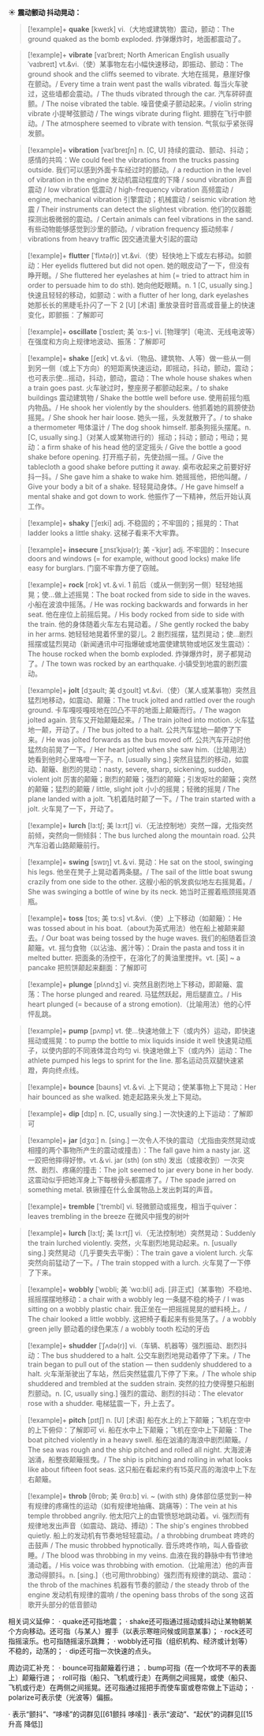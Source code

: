 ☀ <span class="category">**震动颤动 抖动晃动：**</span>
>[!example]+ <span class="vocabulary">**quake**</span> [kweɪk] 
> <span class="definition">vi.（大地或建筑物）震动，颤动：</span>The ground quaked as the bomb exploded. 炸弹爆炸时，地面都震动了。
           
>[!example]+ <span class="vocabulary">**vibrate**</span> [vaɪˈbreɪt; North American English usually ˈvaɪbreɪt]
> <span class="definition">vt.&vi.（使）某事物左右小幅快速移动，即振动、颤动：</span>The ground shook and the cliffs seemed to vibrate. 大地在摇晃，悬崖好像在颤动。/ Every time a train went past the walls vibrated. 每当火车驶过，这些墙都会震动。/ The thuds vibrated through the car. 汽车砰砰直颤。/ The noise vibrated the table. 噪音使桌子颤动起来。/ violin string vibrate 小提琴弦颤动 / The wings vibrate during flight. 翅膀在飞行中颤动。/ The atmosphere seemed to vibrate with tension. 气氛似乎紧张得发颤。           
                      
>[!example]+ <span class="vocabulary">**vibration**</span> [vaɪˈbreɪʃn]
> <span class="definition">n. [C, U] 持续的震动、颤动、抖动；感情的共鸣：</span>We could feel the vibrations from the trucks passing outside. 我们可以感到外面卡车经过时的颤动。/ a reduction in the level of vibration in the engine 发动机震动程度的下降 / sound vibration 声音震动 / low vibration 低震动 / high-frequency vibration 高频震动 / engine, mechanical vibration 引擎震动；机械震动 / seismic vibration 地震 / Their instruments can detect the slightest vibration. 他们的仪器能探测出极微弱的震动。/ Certain animals can feel vibrations in the sand. 有些动物能够感觉到沙里的颤动。/ vibration frequency 振动频率 / vibrations from heavy traffic 因交通流量大引起的震动

>[!example]+ <span class="vocabulary">**flutter**</span> [ˈflʌtə(r)]
> <span class="definition">vt.&vi.（使）轻快地上下或左右移动。如颤动：</span>Her eyelids fluttered but did not open. 她的眼皮动了一下，但没有睁开眼。/ She fluttered her eyelashes at him (= tried to attract him in order to persuade him to do sth). 她向他眨眼睛。<span class="definition">n. 1 [C, usually sing.] 快速且轻轻的移动，如颤动：</span>with a flutter of her long, dark eyelashes 她那长长的黑睫毛扑闪了一下 <span class="definition">2 [U] [术语] 重放录音时音高或音量上的快速变化，即颤振：</span>了解即可

>[!example]+ <span class="vocabulary">**oscillate**</span> [ˈɒsɪleɪt; 美 ˈɑ:s-]
> <span class="definition">vi. [物理学]（电流、无线电波等）在强度和方向上规律地波动、振荡：</span>了解即可

>[!example]+ <span class="vocabulary">**shake**</span> [ʃeɪk] 
> <span class="definition">vt.＆vi.（物品、建筑物、人等）做一些从一侧到另一侧（或上下方向）的短距离快速运动，即摇动，抖动，颤动，震动；也可表示使…摇动，抖动，颤动，震动：</span>The whole house shakes when a train goes past. 火车驶过时，整座房子都颤动起来。/ to shake buildings 震动建筑物 / Shake the bottle well before use. 使用前摇匀瓶内物品。/ He shook her violently by the shoulders. 他抓着她的肩膀使劲摇晃。/ She shook her hair loose. 她头一摇，头发就散开了。/ to shake a thermometer 甩体温计 / The dog shook himself. 那条狗摇头摆尾。<span class="definition">n. [C, usually sing.]（对某人或某物进行的）摇动；抖动；颤动；甩动；晃动：</span>a firm shake of his head 他的坚定摇头 / Give the bottle a good shake before opening. 打开瓶子前，先使劲摇一摇。/ Give the tablecloth a good shake before putting it away. 桌布收起来之前要好好抖一抖。/ She gave him a shake to wake him. 她摇摇他，把他叫醒。/ Give your body a bit of a shake. 轻轻晃动身体。/ He gave himself a mental shake and got down to work. 他振作了一下精神，然后开始认真工作。
           
>[!example]+ <span class="vocabulary">**shaky**</span> [ˈʃeɪki]
> <span class="definition">adj. 不稳固的；不牢固的；摇晃的：</span>That ladder looks a little shaky. 这梯子看来不大牢靠。
          
>[!example]+ <span class="vocabulary">**insecure**</span> [ˌɪnsɪˈkjʊə(r); 美 -ˈkjʊr]
> <span class="definition">adj. 不牢固的：</span>Insecure doors and windows (= for example, without good locks) make life easy for burglars. 门窗不牢靠方便了窃贼。

>[!example]+ <span class="vocabulary">**rock**</span> [rɒk] 
> <span class="definition">vt.＆vi. 1 前后（或从一侧到另一侧）轻轻地摇晃；使…做上述摇晃：</span>The boat rocked from side to side in the waves. 小船在波浪中摇荡。/ He was rocking backwards and forwards in her seat. 他在座位上前摇后晃。/ His body rocked from side to side with the train. 他的身体随着火车左右晃动着。/ She gently rocked the baby in her arms. 她轻轻地晃着怀里的婴儿。<span class="definition">2 剧烈摇摆，猛烈晃动；使…剧烈摇摆或猛烈晃动（新闻通讯中可指爆破或地震使建筑物或地区发生震动）：</span>The house rocked when the bomb exploded. 炸弹爆炸时，房子都晃动了。/ The town was rocked by an earthquake. 小镇受到地震的剧烈震动。
           
>[!example]+ <span class="vocabulary">**jolt**</span> [dʒəʊlt; 美 dʒoʊlt]
> <span class="definition">vt.&vi.（使）（某人或某事物）突然且猛烈地移动，如震动、颠簸：</span>The truck jolted and rattled over the rough ground. 卡车嘎吱嘎吱地在凹凸不平的地面上颠簸而行。/ The wagon jolted again. 货车又开始颠簸起来。/ The train jolted into motion. 火车猛地一颠，开动了。/ The bus jolted to a halt. 公共汽车猛地一颠停了下来。/ He was jolted forwards as the bus moved off. 公共汽车开动时他猛然向前晃了一下。/ Her heart jolted when she saw him.（比喻用法）她看到他时心里咯噔一下子。<span class="definition">n. [usually sing.] 突然且猛烈的移动，如震动、颠簸、剧烈的晃动：</span>nasty, severe, sharp, sickening, sudden, violent jolt 厉害的颠簸；剧烈的颠簸；强烈的颠簸；引发呕吐的颠簸；突然的颠簸；猛烈的颠簸 / little, slight jolt 小小的摇晃；轻微的摇晃 / The plane landed with a jolt. 飞机着陆时颠了一下。/ The train started with a jolt. 火车晃了一下，开动了。
           
>[!example]+ <span class="vocabulary">**lurch**</span> [lɜ:tʃ; 美 lɜ:rtʃ]
> <span class="definition">vi.（无法控制地）突然一蹿，尤指突然前倾，突然向一侧倾斜：</span>The bus lurched along the mountain road. 公共汽车沿着山路颠簸前行。

>[!example]+ <span class="vocabulary">**swing**</span> [swɪŋ] 
> <span class="definition">vt.＆vi. 晃动：</span>He sat on the stool, swinging his legs. 他坐在凳子上晃动着两条腿。/ The sail of the little boat swung crazily from one side to the other. 这艘小船的帆发疯似地左右摇晃着。/ She was swinging a bottle of wine by its neck. 她当时正握着瓶颈摇晃酒瓶。
           
>[!example]+ <span class="vocabulary">**toss**</span> [tɒs; 美 tɔ:s]
> <span class="definition">vt.&vi.（使）上下移动（如颠簸）：</span>He was tossed about in his boat.（about为英式用法）他在船上被颠来颠去。/ Our boat was being tossed by the huge waves. 我们的船随着巨浪颠簸。<span class="definition">vt. 摇匀食物（以沾油、酱汁等）：</span>Drain the pasta and toss it in melted butter. 把面条的汤控干，在溶化了的黄油里搅拌。<span class="definition">vt. [英] ~ a pancake 把煎饼颠起来翻面：</span>了解即可
           
>[!example]+ <span class="vocabulary">**plunge**</span> [plʌndʒ]
> <span class="definition">vi. 突然且剧烈地上下移动，即颠簸、震荡：</span>The horse plunged and reared. 马猛然跃起，用后腿直立。/ His heart plunged (= because of a strong emotion).（比喻用法）他的心怦怦乱跳。

>[!example]+ <span class="vocabulary">**pump**</span> [pʌmp] 
> <span class="definition">vt. 使…快速地做上下（或内外）运动，即快速摇动或摇晃：</span>to pump the bottle to mix liquids inside it well 快速晃动瓶子，以使内部的不同液体混合均匀 <span class="definition">vi. 快速地做上下（或内外）运动：</span>The athlete pumped his legs to sprint for the line. 那名运动员双腿快速紧蹬，奔向终点线。

>[!example]+ <span class="vocabulary">**bounce**</span> [baʊns] 
> <span class="definition">vt.＆vi. 上下晃动；使某事物上下晃动：</span>Her hair bounced as she walked. 她走起路来头发上下晃动。

>[!example]+ <span class="vocabulary">**dip**</span> [dɪp] 
> <span class="definition">n. [C, usually sing.] 一次快速的上下运动：</span>了解即可

>[!example]+ <span class="vocabulary">**jar**</span> [dӡɑː] 
> <span class="definition">n. [sing.] 一次令人不快的震动（尤指由突然晃动或相撞的两个事物所产生的震动或撞击）：</span>The fall gave him a nasty jar. 这一跤把他摔得好惨。<span class="definition">vt.＆vi. jar (sth) (on sth) 发出（或接收到）一次突然、剧烈、疼痛的撞击：</span>The jolt seemed to jar every bone in her body. 这震动似乎把她浑身上下每根骨头都震疼了。/ The spade jarred on something metal. 铁锹撞在什么金属物品上发出刺耳的声音。

>[!example]+ <span class="vocabulary">**tremble**</span> ['trembl] 
> <span class="definition">vi. 轻微颤动或摇曳，相当于quiver：</span>leaves trembling in the breeze 在微风中摇曳的树叶
                                 
>[!example]+ <span class="vocabulary">**lurch**</span> [lɜ:tʃ; 美 lɜ:rtʃ]
> <span class="definition">vi.（无法控制地）突然晃动：</span>Suddenly the train lurched violently. 突然，火车剧烈地晃动起来。<span class="definition">n. [usually sing.] 突然晃动（几乎要失去平衡）：</span>The train gave a violent lurch. 火车突然向前猛动了一下。/ The train stopped with a lurch. 火车晃了一下停了下来。
           
>[!example]+ <span class="vocabulary">**wobbly**</span> [ˈwɒbli; 美 ˈwɑ:bli]
> <span class="definition">adj. [非正式]（某事物）不稳地、摇摇摆摆地移动：</span>a chair with a wobbly leg 一条腿不稳的椅子 / I was sitting on a wobbly plastic chair. 我正坐在一把摇摇晃晃的塑料椅上。/ The chair looked a little wobbly. 这把椅子看起来有些晃荡了。/ a wobbly green jelly 颤动着的绿色果冻 / a wobbly tooth 松动的牙齿

>[!example]+ <span class="vocabulary">**shudder**</span> [ˈʃʌdə(r)]
> <span class="definition">vi.（车辆、机器等）强烈振动、剧烈抖动：</span>The bus shuddered to a halt. 公交车剧烈地晃动着停了下来。/ The train began to pull out of the station — then suddenly shuddered to a halt. 火车渐渐驶出了车站，然后突然猛震几下停了下来。/ The whole ship shuddered and trembled at the sudden strain. 突然的拉力使得整只船剧烈颤动。<span class="definition">n. [C, usually sing.] 强烈的震动、剧烈的抖动：</span>The elevator rose with a shudder. 电梯猛震一下，升上去了。
           
>[!example]+ <span class="vocabulary">**pitch**</span> [pɪtʃ]
> <span class="definition">n. [U] [术语] 船在水上的上下颠簸；飞机在空中的上下俯仰：</span>了解即可 <span class="definition">vi. 船在水中上下颠簸；飞机在空中上下颠簸：</span>The boat pitched violently in a heavy swell. 船在汹涌的海浪中剧烈颠簸。/ The sea was rough and the ship pitched and rolled all night. 大海波涛汹涌，船整夜颠簸摇曳。/ The ship is pitching and rolling in what looks like about fifteen foot seas. 这只船在看起来约有15英尺高的海浪中上下左右颠簸。
           
>[!example]+ <span class="vocabulary">**throb**</span> [θrɒb; 美 θrɑ:b]
> <span class="definition">vi. ~ (with sth) 身体部位感觉到一种有规律的疼痛性的运动（如有规律地抽痛、跳痛等）：</span>The vein at his temple throbbed angrily. 他太阳穴上的血管愤怒地跳动着。<span class="definition">vi. 强烈而有规律地发出声音（如震动、跳动、搏动）：</span>The ship's engines throbbed quietly. 船上的发动机有节奏地轻轻震动。/ a throbbing drumbeat 咚咚的击鼓声 / The music throbbed hypnotically. 音乐咚咚作响，叫人昏昏欲睡。/ The blood was throbbing in my veins. 血液在我的静脉中有节律地涌动着。/ His voice was throbbing with emotion.（比喻用法）他的声音激动得颤抖。<span class="definition">n. [sing.]（也可用throbbing）强烈而有规律的跳动、震动：</span>the throb of the machines 机器有节奏的颤动 / the steady throb of the engine 发动机有规律的震响 / the opening bass throbs of the song 这首歌开头部分的低音颤动

相关词义延伸：
· quake还可指地震；
· shake还可指通过摇动或抖动让某物朝某个方向移动。还可指（与某人）握手（以表示寒暄问候或同意某事）；
· rock还可指摇滚乐。也可指随摇滚乐跳舞；
· wobbly还可指（组织机构、经济或计划等）不稳的，动荡的；
· dip还可指一次快速的点头。

周边词汇补充：
· bounce可指颠簸着行进；
. bump可指（在一个坎坷不平的表面上）颠簸行进；
· roll可指（船只、飞机或行走）在两侧之间摇晃，或使（船只、飞机或行走）在两侧之间摇晃。还可指通过摇把手而使车窗或卷帘做上下运动；
· polarize可表示使（光波等）偏振。

· 表示“颤抖”、“哆嗦”的词群见[[61颤抖 哆嗦]]
· 表示“波动”、“起伏”的词群见[[15升高 降低]]
